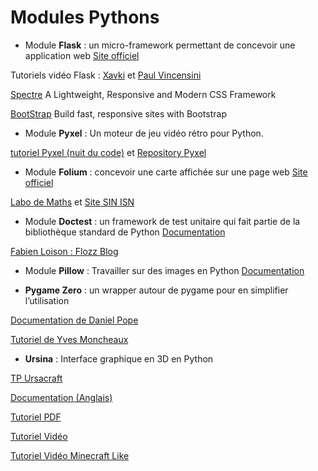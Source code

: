# Modules Pythons

- Module **Flask** : un micro-framework  permettant de concevoir une application web [Site officiel](https://flask.palletsprojects.com/en/1.1.x/)

Tutoriels vidéo Flask : [Xavki](https://www.youtube.com/watch?v=vunWCJrwKx8) et [Paul Vincensini](https://www.youtube.com/watch?v=zDkUIKedFsU)

[Spectre](https://picturepan2.github.io/spectre/) A Lightweight, Responsive and Modern CSS Framework

[BootStrap](https://getbootstrap.com/) Build fast, responsive sites with Bootstrap

- Module **Pyxel** :  Un moteur de jeu vidéo rétro pour Python.

[tutoriel Pyxel (nuit du code)](https://nuitducode.github.io/DOCUMENTATION/PYTHON/01-presentation/)  et [Repository Pyxel](https://github.com/kitao/pyxel/blob/main/docs/README.fr.md) 

- Module **Folium** : concevoir une carte affichée sur une page web [Site officiel](https://python-visualization.github.io/folium/)

[Labo de Maths](http://labodemaths.fr/WordPress3/nsi-tp10-decouverte-du-module-folium-et-tables-de-donnees/)  et [Site SIN ISN](http://sti2d-sin-isn.blogspot.com/2020/02/utilisation-basique-de-folium-sous.html)

- Module **Doctest** : un framework de test unitaire qui fait partie de la bibliothèque standard de Python [Documentation](https://docs.python.org/3/library/doctest.html)

[Fabien Loison : Flozz Blog](https://blog.flozz.fr/2020/06/15/doctest-vous-navez-aucune-excuse-pour-ne-pas-ecrire-des-tests-unitaires-en-python/) 

- Module **Pillow** : Travailler sur des images en Python [Documentation](https://pillow.readthedocs.io/en/stable/)


- **Pygame Zero** : un wrapper autour de pygame pour en simplifier l’utilisation

[Documentation de  Daniel Pope](https://pgzero-french.readthedocs.io/fr/latest/)

[Tutoriel de Yves Moncheaux](https://clogique.fr/nsi/premiere/tuto_pg0/tuto_pgzero.html#1)

- **Ursina** : Interface graphique en 3D en Python

[TP Ursacraft](https://clogique.fr/nsi/premiere/td_tp/TP_Ursacraft.html#1)

[Documentation (Anglais)](https://www.ursinaengine.org/cheat_sheet.html)

[Tutoriel PDF](https://www.ursinaengine.org/ursina_for_dummies.html)

[Tutoriel Vidéo ](https://www.youtube.com/watch?v=w2gu9Ah95l0)

[Tutoriel Vidéo Minecraft Like](https://www.youtube.com/watch?v=vX4l-qozib8)
